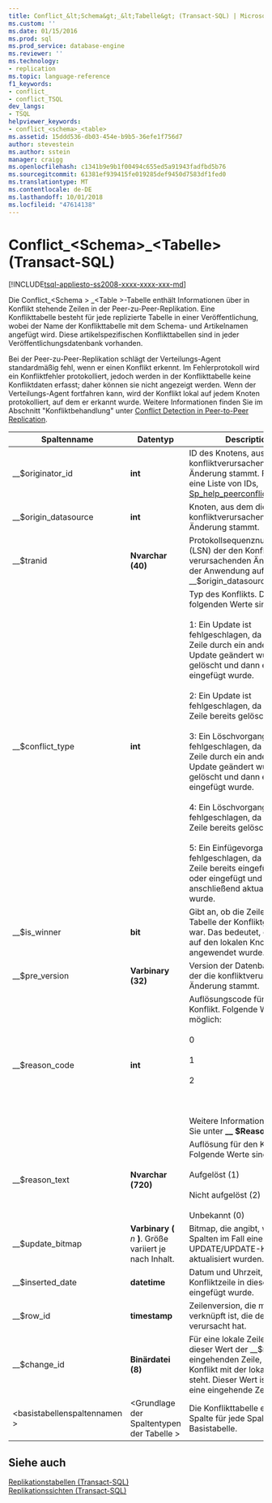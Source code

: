 ```yaml
---
title: Conflict_&lt;Schema&gt;_&lt;Tabelle&gt; (Transact-SQL) | Microsoft-Dokumentation
ms.custom: ''
ms.date: 01/15/2016
ms.prod: sql
ms.prod_service: database-engine
ms.reviewer: ''
ms.technology:
- replication
ms.topic: language-reference
f1_keywords:
- conflict_
- conflict_TSQL
dev_langs:
- TSQL
helpviewer_keywords:
- conflict_<schema>_<table>
ms.assetid: 15ddd536-db03-454e-b9b5-36efe1f756d7
author: stevestein
ms.author: sstein
manager: craigg
ms.openlocfilehash: c1341b9e9b1f00494c655ed5a91943fadfbd5b76
ms.sourcegitcommit: 61381ef939415fe019285def9450d7583df1fed0
ms.translationtype: MT
ms.contentlocale: de-DE
ms.lasthandoff: 10/01/2018
ms.locfileid: "47614138"
---
```

# <a name="conflictltschemagtlttablegt-transact-sql"></a>Conflict_&lt;Schema&gt;_&lt;Tabelle&gt; (Transact-SQL)
[!INCLUDE[tsql-appliesto-ss2008-xxxx-xxxx-xxx-md](../../includes/tsql-appliesto-ss2008-xxxx-xxxx-xxx-md.md)]

  Die Conflict_\<Schema > _\<Table >-Tabelle enthält Informationen über in Konflikt stehende Zeilen in der Peer-zu-Peer-Replikation. Eine Konflikttabelle besteht für jede replizierte Tabelle in einer Veröffentlichung, wobei der Name der Konflikttabelle mit dem Schema- und Artikelnamen angefügt wird. Diese artikelspezifischen Konflikttabellen sind in jeder Veröffentlichungsdatenbank vorhanden.  
  
 Bei der Peer-zu-Peer-Replikation schlägt der Verteilungs-Agent standardmäßig fehl, wenn er einen Konflikt erkennt. Im Fehlerprotokoll wird ein Konfliktfehler protokolliert, jedoch werden in der Konflikttabelle keine Konfliktdaten erfasst; daher können sie nicht angezeigt werden. Wenn der Verteilungs-Agent fortfahren kann, wird der Konflikt lokal auf jedem Knoten protokolliert, auf dem er erkannt wurde. Weitere Informationen finden Sie im Abschnitt "Konfliktbehandlung" unter [Conflict Detection in Peer-to-Peer Replication](../../relational-databases/replication/transactional/peer-to-peer-conflict-detection-in-peer-to-peer-replication.md).  
  
|Spaltenname|Datentyp|Description|  
|-----------------|---------------|-----------------|  
|__$originator_id|**int**|ID des Knotens, aus dem die konfliktverursachende Änderung stammt. Führen Sie eine Liste von IDs, [Sp_help_peerconflictdetection](../../relational-databases/system-stored-procedures/sp-help-peerconflictdetection-transact-sql.md).|  
|__$origin_datasource|**int**|Knoten, aus dem die konfliktverursachende Änderung stammt.|  
|__$tranid|**Nvarchar (40)**|Protokollsequenznummer (LSN) der den Konflikt verursachenden Änderung bei der Anwendung auf __$origin_datasource.|  
|__$conflict_type|**int**|Typ des Konflikts. Die folgenden Werte sind möglich:<br /><br /> 1: Ein Update ist fehlgeschlagen, da die lokale Zeile durch ein anderes Update geändert wurde oder gelöscht und dann erneut eingefügt wurde.<br /><br /> 2: Ein Update ist fehlgeschlagen, da die lokale Zeile bereits gelöscht wurde.<br /><br /> 3: Ein Löschvorgang ist fehlgeschlagen, da die lokale Zeile durch ein anderes Update geändert wurde oder gelöscht und dann erneut eingefügt wurde.<br /><br /> 4: Ein Löschvorgang ist fehlgeschlagen, da die lokale Zeile bereits gelöscht wurde.<br /><br /> 5: Ein Einfügevorgang ist fehlgeschlagen, da die lokale Zeile bereits eingefügt wurde oder eingefügt und anschließend aktualisiert wurde.|  
|__$is_winner|**bit**|Gibt an, ob die Zeile in dieser Tabelle der Konfliktgewinner war. Das bedeutet, dass sie auf den lokalen Knoten angewendet wurde.|  
|__$pre_version|**Varbinary (32)**|Version der Datenbank, aus der die konfliktverursachende Änderung stammt.|  
|__$reason_code|**int**|Auflösungscode für den Konflikt. Folgende Werte sind möglich:<br /><br /> 0<br /><br /> 1<br /><br /> 2<br /><br /> <br /><br /> Weitere Informationen finden Sie unter **__ $Reason_text**.|  
|__$reason_text|**Nvarchar (720)**|Auflösung für den Konflikt. Folgende Werte sind möglich:<br /><br /> Aufgelöst (1)<br /><br /> Nicht aufgelöst (2)<br /><br /> Unbekannt (0)|  
|__$update_bitmap|**Varbinary (** *n* **)**. Größe variiert je nach Inhalt.|Bitmap, die angibt, welche Spalten im Fall eines UPDATE/UPDATE-Konflikts aktualisiert wurden.|  
|__$inserted_date|**datetime**|Datum und Uhrzeit, zu der die Konfliktzeile in diese Tabelle eingefügt wurde.|  
|__$row_id|**timestamp**|Zeilenversion, die mit der Zeile verknüpft ist, die den Konflikt verursacht hat.|  
|__$change_id|**Binärdatei (8)**|Für eine lokale Zeile entspricht dieser Wert der __$row_id der eingehenden Zeile, die in Konflikt mit der lokalen Zeile steht. Dieser Wert ist NULL für eine eingehende Zeile.|  
|\<basistabellenspaltennamen >|\<Grundlage der Spaltentypen der Tabelle >|Die Konflikttabelle enthält eine Spalte für jede Spalte in der Basistabelle.|  
  
## <a name="see-also"></a>Siehe auch  
 [Replikationstabellen &#40;Transact-SQL&#41;](../../relational-databases/system-tables/replication-tables-transact-sql.md)   
 [Replikationssichten &#40;Transact-SQL&#41;](../../relational-databases/system-views/replication-views-transact-sql.md)  
  
  
